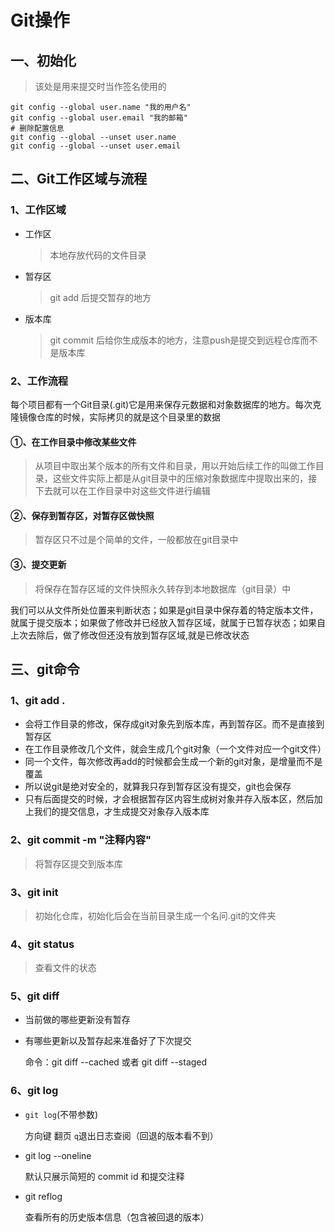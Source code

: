 # Git操作

## 一、初始化

> 该处是用来提交时当作签名使用的

```shell
git config --global user.name "我的用户名"
git config --global user.email "我的邮箱"
# 删除配置信息
git config --global --unset user.name
git config --global --unset user.email
```

## 二、Git工作区域与流程

### 1、工作区域

- 工作区

  > 本地存放代码的文件目录

- 暂存区

  > git add 后提交暂存的地方

- 版本库

  > git commit 后给你生成版本的地方，注意push是提交到远程仓库而不是版本库

### 2、工作流程

每个项目都有一个Git目录(.git)它是用来保存元数据和对象数据库的地方。每次克隆镜像仓库的时候，实际拷贝的就是这个目录里的数据

#### ①、在工作目录中修改某些文件

> 从项目中取出某个版本的所有文件和目录，用以开始后续工作的叫做工作目录，这些文件实际上都是从git目录中的压缩对象数据库中提取出来的，接下去就可以在工作目录中对这些文件进行编辑

#### ②、保存到暂存区，对暂存区做快照

> 暂存区只不过是个简单的文件，一般都放在git目录中

#### ③、提交更新

> 将保存在暂存区域的文件快照永久转存到本地数据库（git目录）中

我们可以从文件所处位置来判断状态；如果是git目录中保存着的特定版本文件，就属于提交版本；如果做了修改并已经放入暂存区域，就属于已暂存状态；如果自上次去除后，做了修改但还没有放到暂存区域,就是已修改状态

## 三、git命令

### 1、git add .

- 会将工作目录的修改，保存成git对象先到版本库，再到暂存区。而不是直接到暂存区
- 在工作目录修改几个文件，就会生成几个git对象（一个文件对应一个git文件）
- 同一个文件，每次修改再add的时候都会生成一个新的git对象，是增量而不是覆盖
- 所以说git是绝对安全的，就算我只存到暂存区没有提交，git也会保存
- 只有后面提交的时候，才会根据暂存区内容生成树对象并存入版本区，然后加上我们的提交信息，才生成提交对象存入版本库

### 2、git commit -m "注释内容"

> 将暂存区提交到版本库

### 3、git init

> 初始化仓库，初始化后会在当前目录生成一个名问.git的文件夹

### 4、git status

> 查看文件的状态

### 5、git diff

- 当前做的哪些更新没有暂存

- 有哪些更新以及暂存起来准备好了下次提交

  命令：git diff --cached 或者 git diff --staged

### 6、git log

- `git log`(不带参数)

  方向键 翻页 `q`退出日志查阅（回退的版本看不到）

- git log --oneline

  默认只展示简短的 commit id 和提交注释

- git reflog

  查看所有的历史版本信息（包含被回退的版本）

